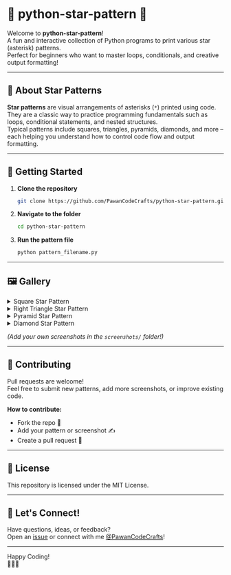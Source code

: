 # 🌟 python-star-pattern 🌟

Welcome to **python-star-pattern**!  
A fun and interactive collection of Python programs to print various star (asterisk) patterns.  
Perfect for beginners who want to master loops, conditionals, and creative output formatting!

---

## 📝 About Star Patterns

**Star patterns** are visual arrangements of asterisks (`*`) printed using code.  
They are a classic way to practice programming fundamentals such as loops, conditional statements, and nested structures.  
Typical patterns include squares, triangles, pyramids, diamonds, and more – each helping you understand how to control code flow and output formatting.

---

## 🚀 Getting Started

1. **Clone the repository**  
   ```bash
   git clone https://github.com/PawanCodeCrafts/python-star-pattern.git
   ```
2. **Navigate to the folder**
   ```bash
   cd python-star-pattern
   ```
3. **Run the pattern file**
   ```bash
   python pattern_filename.py
   ```

---

## 🖼️ Gallery

<details>
  <summary>Square Star Pattern</summary>
  <img src="screenshots/square_pattern.png" alt="Square Star Pattern" width="400"/>
</details>

<details>
  <summary>Right Triangle Star Pattern</summary>
  <img src="screenshots/right_triangle.png" alt="Right Triangle Pattern" width="400"/>
</details>

<details>
  <summary>Pyramid Star Pattern</summary>
  <img src="screenshots/pyramid.png" alt="Pyramid Pattern" width="400"/>
</details>

<details>
  <summary>Diamond Star Pattern</summary>
  <img src="screenshots/diamond.png" alt="Diamond Pattern" width="400"/>
</details>

*(Add your own screenshots in the `screenshots/` folder!)*

---

## 🎉 Contributing

Pull requests are welcome!  
Feel free to submit new patterns, add more screenshots, or improve existing code.

**How to contribute:**
- Fork the repo 🍴
- Add your pattern or screenshot ✍️
- Create a pull request 🚦

---

## 📜 License

This repository is licensed under the MIT License.

---

## 💬 Let's Connect!

Have questions, ideas, or feedback?  
Open an [issue](https://github.com/PawanCodeCrafts/python-star-pattern/issues) or connect with me [@PawanCodeCrafts](https://github.com/PawanCodeCrafts)!

---

Happy Coding!  
🌠✨🌟
